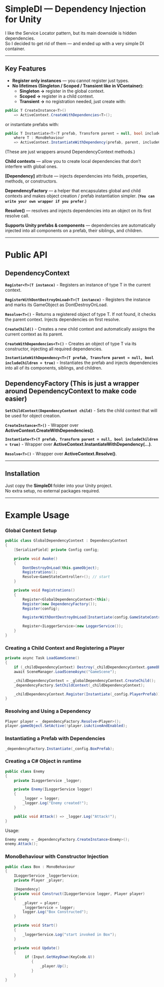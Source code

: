 # SimpleDI — Dependency Injection for Unity  

I like the Service Locator pattern, but its main downside is hidden dependencies.  
So I decided to get rid of them — and ended up with a very simple DI container.  

---

## Key Features  

- **Register only instances** — you cannot register just types.  
- **No lifetimes (Singleton / Scoped / Transient like in VContainer):**  
  - **Singleton →** register in the global context.  
  - **Scoped →** register in a child context.  
  - **Transient →** no registration needed, just create with:  

```csharp
public T CreateInstance<T>() 
    => ActiveContext.CreateWithDependencies<T>();
```
or instantiate prefabs with:
```csharp
public T Instantiate<T>(T prefab, Transform parent = null, bool includeChildren = true)
    where T : MonoBehaviour
    => ActiveContext.InstantiateWithDependency(prefab, parent, includeChildren)
```

(These are just wrappers around DependencyContext methods.)

**Child contexts** — allow you to create local dependencies that don’t interfere with global ones.

 **[Dependency]** attribute — injects dependencies into fields, properties, methods, or constructors.

**DependencyFactory** — a helper that encapsulates global and child contexts and makes object creation / prefab instantiation simpler.
(**`You can write your own wrapper if you prefer`**.)

**Resolve<T>()** — resolves and injects dependencies into an object on its first resolve call.

**Supports Unity prefabs & components** — dependencies are automatically injected into all components on a prefab, their siblings, and children.

---

# Public API

## DependencyContext

**`Register<T>(T instance)`** -	Registers an instance of type T in the current context.

**`RegisterWithDontDestroyOnLoad<T>(T instance)`** - Registers the instance and marks its GameObject as DontDestroyOnLoad.

**`Resolve<T>()`** - Returns a registered object of type T. If not found, it checks the parent context. Injects dependencies on first resolve.

**`CreateChild()`**	- Creates a new child context and automatically assigns the current context as its parent.

**`CreateWithDependencies<T>()`**	- Creates an object of type T via its constructor, injecting all required dependencies.

**`InstantiateWithDependency<T>(T prefab, Transform parent = null, bool includeChildren = true)`**	- Instantiates the prefab and injects dependencies into all of its components, siblings, and children.

## DependencyFactory (This is just a wrapper around DependencyContext to make code easier)


**`SetChildContext(DependencyContext child)`** -	Sets the child context that will be used for object creation.

**`CreateInstance<T>()`** -	Wrapper over **ActiveContext.CreateWithDependencies<T>()**.

**`Instantiate<T>(T prefab, Transform parent = null, bool includeChildren = true)`** -	Wrapper over **ActiveContext.InstantiateWithDependency(...)**.

**`Resolve<T>()`** -	Wrapper over **ActiveContext.Resolve<T>()**.

---

## Installation  

Just copy the **SimpleDI** folder into your Unity project.  
No extra setup, no external packages required.  

---

# Example Usage
### Global Context Setup
```csharp
public class GlobalDependencyContext : DependencyContext
{
    [SerializeField] private Config config;

    private void Awake()
    {
        DontDestroyOnLoad(this.gameObject);
        Registrations();
        Resolve<GameStateController>(); // start
    }

    private void Registrations()
    {
        Register<GlobalDependencyContext>(this);
        Register(new DependencyFactory());
        Register(config);

        RegisterWithDontDestroyOnLoad(Instantiate(config.GameStateControllerPrefab));

        Register<ILoggerService>(new LoggerService());
    }
}
```
### Creating a Child Context and Registering a Player

```csharp
private async Task LoadGameScene()
{
    if (_childDependencyContext) Destroy(_childDependencyContext.gameObject);
    await SceneManager.LoadSceneAsync("GameScene");

    _childDependencyContext = _globalDependencyContext.CreateChild();
    _dependencyFactory.SetChildContext(_childDependencyContext);

    _childDependencyContext.Register(Instantiate(_сonfig.PlayerPrefab));
}
```

### Resolving and Using a Dependency

```csharp
Player player = _dependencyFactory.Resolve<Player>();
player.gameObject.SetActive(!player.isActiveAndEnabled);
```

### Instantiating a Prefab with Dependencies

```csharp
_dependencyFactory.Instantiate(_сonfig.BoxPrefab);
```

### Creating a C# Object in runtime

```csharp
public class Enemy
{
    private ILoggerService _logger;

    private Enemy(ILoggerService logger)
    {
        _logger = logger;
        _logger.Log("Enemy created!");
    }

    public void Attack() => _logger.Log("Attack!");
}
```
Usage:
```csharp
Enemy enemy = _dependencyFactory.CreateInstance<Enemy>();
enemy.Attack();
```

### MonoBehaviour with Constructor Injection
```csharp
public class Box : MonoBehaviour
{
    ILoggerService _loggerService;
    private Player _player;

    [Dependency]
    private void Construct(ILoggerService logger, Player player)
    {
        _player = player;
        _loggerService = logger;
        logger.Log("Box Constructed");
    }

    private void Start()
    {
        _loggerService.Log("start invoked in Box");
    }

    private void Update()
    {
         if (Input.GetKeyDown(KeyCode.U))
            {
                _player.Up();
            }
    }
}

```

